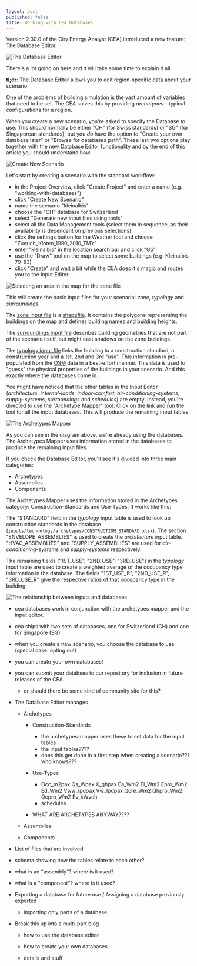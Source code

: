 ```yaml
---
layout: post
published: false
title: Working with CEA Databases
---
```


Version 2.30.0 of the City Energy Analyst (CEA) introduced a new feature: The Database Editor.

![The Database Editor]({{site.baseurl}}/images/2020-02-24-cea-databases/database-editor-screenshot.png)

There's a lot going on here and it will take some time to explain it all.

**tl;dr**: The Database Editor allows you to edit region-specific data about your scenario.

One of the problems of building simulation is the vast amount of variables that need to be set. The CEA solves this by providing _archetypes_ - typical configurations for a region.

When you create a new scenario, you're asked to specify the Database to use. This should normally be either "CH" (for Swiss standards) or "SG" (for Singaporean standards), but you _do_ have the option to "Create your own database later" or "Browse for databases path". These last two options play together with the new Database Editor functionality and by the end of this article you should understand how.

![Create New Scenario]({{site.baseurl}}/images/2020-02-24-cea-databases/inputs-databases.png)

Let's start by creating a scenario with the standard workflow:

- in the Project Overview, click "Create Project" and enter a name (e.g. "working-with-databases")
- click "Create New Scenario"
- name the scenario "kleinalbis"
- choose the "CH" database for Switzerland
- select "Generate new input files using tools"
- select all the Data Management tools (select them in sequence, as their availability is dependant on previous selections)
- click the settings button for the Weather tool and choose "Zuerich_Kloten_1990_2010_TMY"
- enter "kleinalbis" in the location search bar and click "Go"
- use the "Draw" tool on the map to select some buildings (e.g. Kleinalbis 79-83)
- click "Create" and wait a bit while the CEA does it's magic and routes you to the Input Editor

![Selecting an area in the map for the zone file]({{site.baseurl}}/images/2020-02-24-cea-databases/select-an-area-in-the-map-for-the-zone-file.png)

This will create the basic input files for your scenario: _zone_, _typology_ and _surroundings_.

The [zone input file](https://city-energy-analyst.readthedocs.io/en/latest/input_methods.html#get-zone-geometry) is a [shapefile](https://en.wikipedia.org/wiki/Shapefile). It contains the polygons representing the buildings on the map and defines building names and building heights.

The [surroundings input file](https://city-energy-analyst.readthedocs.io/en/latest/input_methods.html#get-surroundings-geometry) describes building geometries that are not part of the scenario itself, but might cast shadows on the zone buildings.

The [typology input file](https://city-energy-analyst.readthedocs.io/en/latest/input_methods.html#get_building_typology) links the building to a construction standard, a construction year and a 1st, 2nd and 3rd "use". This information is pre-populated from the [OSM](https://en.wikipedia.org/wiki/OpenStreetMap) data in a best-effort manner. This data is used to "guess" the physical properties of the buildings in your scenario. And this exactly where the databases come in.

You might have noticed that the other tables in the Input Editor (_architecture_, _internal-loads_, _indoor-comfort_, _air-conditioning-systems_, _supply-systems_, _surroundings_ and _schedules_) are empty. Instead, you're directed to use the "Archetype Mapper" tool. Click on the link and run the tool for all the input databases. This will produce the remaining input tables.

![The Archetypes Mapper]({{site.baseurl}}/images/2020-02-24-cea-databases/archetypes-mapper.png)

As you can see in the diagram above, we're already using the databases. The Archetypes Mapper uses information stored in the databases to produce the remaining input files.

If you check the Database Editor, you'll see it's divided into three main categories:

- Archetypes
- Assemblies
- Components

The Archetypes Mapper uses the information stored in the Archetypes category: Construction-Standards and Use-Types. It works like this:

The "STANDARD" field in the _typology_ input table is used to look up construction standards in the database (`inputs/technology/archetypes/CONSTRUCTION_STANDARD.xlsx`). The section "ENVELOPE_ASSEMBLIES" is used to create the _architecture_ input table. "HVAC_ASSEMBLIES" and "SUPPLY_ASSEMBLIES" are used for _air-conditioning-systems_ and _supply-systems_ respectively.

The remaining fields ("1ST_USE", "2ND_USE", "3RD_USE") in the _typology_ input table are used to create a weighted average of the occupancy type information in the database. The fields "1ST_USE_R", "2ND_USE_R", "3RD_USE_R" give the respective ratios of that occupancy type in the building. 

![The relationship between inputs and databases]({{site.baseurl}}/images/2020-02-24-cea-databases/inputs-databases.png)

- cea databases work in conjunction with the archetypes mapper and the input editor.

- cea ships with two sets of databases, one for Switzerland (CH) and one for Singapore (SG)

- when you create a new scenario, you choose the database to use (special case: opting out)

- you can create your own databases!

- you can submit your databses to our repository for inclusion in future releases of the CEA.
  
  - or should there be some kind of community site for this?

- The Database Editor manages
  
  - Archetypes
    
    - Construction-Standards
      
      - the archetypes-mapper uses these to set data for the input tables
      - the input tables????
      - does this get done in a first step when creating a scenario??? who knows???
    
    - Use-Types
      
      - Occ_m2pax    Qs_Wpax    X_ghpax    Ea_Wm2    El_Wm2    Epro_Wm2    Ed_Wm2    Vww_lpdpax    Vw_lpdpax    Qcre_Wm2    Qhpro_Wm2    Qcpro_Wm2    Ev_kWveh
      - schedules
    
    - WHAT ARE ARCHETYPES ANYWAY????
  
  - Assemblies
  
  - Components

- List of files that are involved

- schema showing how the tables relate to each other?

- what is an "assembly"? where is it used?

- what is a "component"? where is it used?

- Exporting a database for future use / Assigning a database previously exported
  
  - importing only parts of a database

- Break this up into a multi-part blog
  
  - how to use the database editor
  
  - how to create your own databases
  
  - details and stuff

